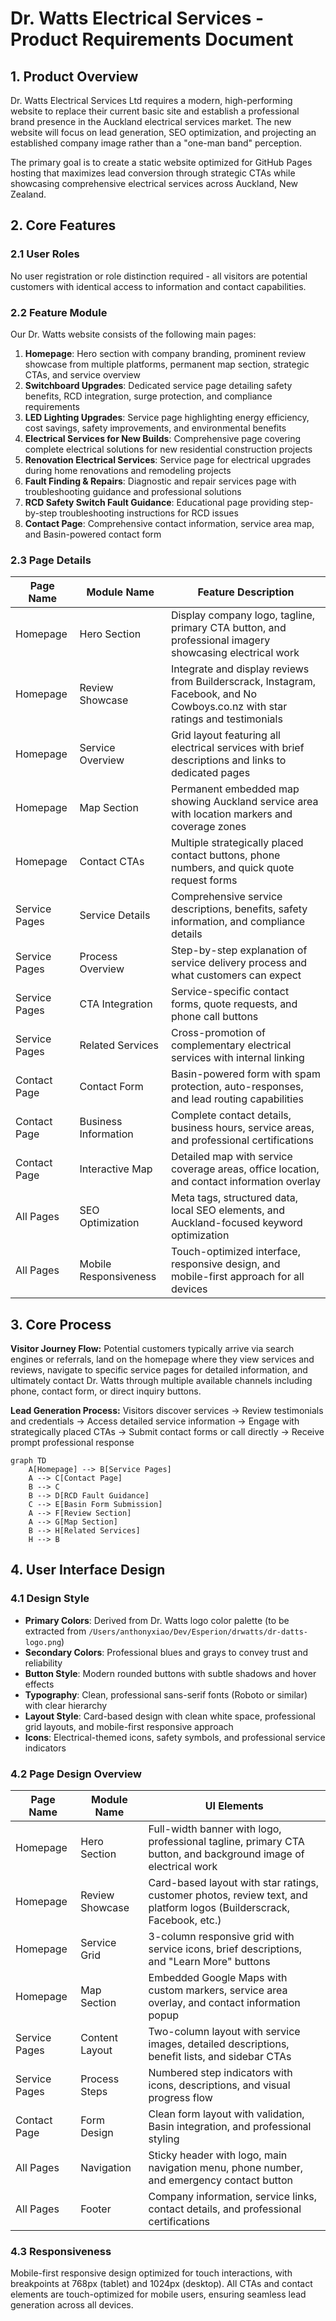 # Dr. Watts Electrical Services - Product Requirements Document

## 1. Product Overview

Dr. Watts Electrical Services Ltd requires a modern, high-performing website to replace their current basic site and establish a professional brand presence in the Auckland electrical services market. The new website will focus on lead generation, SEO optimization, and projecting an established company image rather than a "one-man band" perception.

The primary goal is to create a static website optimized for GitHub Pages hosting that maximizes lead conversion through strategic CTAs while showcasing comprehensive electrical services across Auckland, New Zealand.

## 2. Core Features

### 2.1 User Roles

No user registration or role distinction required - all visitors are potential customers with identical access to information and contact capabilities.

### 2.2 Feature Module

Our Dr. Watts website consists of the following main pages:

1. **Homepage**: Hero section with company branding, prominent review showcase from multiple platforms, permanent map section, strategic CTAs, and service overview
2. **Switchboard Upgrades**: Dedicated service page detailing safety benefits, RCD integration, surge protection, and compliance requirements
3. **LED Lighting Upgrades**: Service page highlighting energy efficiency, cost savings, safety improvements, and environmental benefits
4. **Electrical Services for New Builds**: Comprehensive page covering complete electrical solutions for new residential construction projects
5. **Renovation Electrical Services**: Service page for electrical upgrades during home renovations and remodeling projects
6. **Fault Finding & Repairs**: Diagnostic and repair services page with troubleshooting guidance and professional solutions
7. **RCD Safety Switch Fault Guidance**: Educational page providing step-by-step troubleshooting instructions for RCD issues
8. **Contact Page**: Comprehensive contact information, service area map, and Basin-powered contact form

### 2.3 Page Details

| Page Name | Module Name | Feature Description |
|-----------|-------------|--------------------|
| Homepage | Hero Section | Display company logo, tagline, primary CTA button, and professional imagery showcasing electrical work |
| Homepage | Review Showcase | Integrate and display reviews from Builderscrack, Instagram, Facebook, and No Cowboys.co.nz with star ratings and testimonials |
| Homepage | Service Overview | Grid layout featuring all electrical services with brief descriptions and links to dedicated pages |
| Homepage | Map Section | Permanent embedded map showing Auckland service area with location markers and coverage zones |
| Homepage | Contact CTAs | Multiple strategically placed contact buttons, phone numbers, and quick quote request forms |
| Service Pages | Service Details | Comprehensive service descriptions, benefits, safety information, and compliance details |
| Service Pages | Process Overview | Step-by-step explanation of service delivery process and what customers can expect |
| Service Pages | CTA Integration | Service-specific contact forms, quote requests, and phone call buttons |
| Service Pages | Related Services | Cross-promotion of complementary electrical services with internal linking |
| Contact Page | Contact Form | Basin-powered form with spam protection, auto-responses, and lead routing capabilities |
| Contact Page | Business Information | Complete contact details, business hours, service areas, and professional certifications |
| Contact Page | Interactive Map | Detailed map with service coverage areas, office location, and contact information overlay |
| All Pages | SEO Optimization | Meta tags, structured data, local SEO elements, and Auckland-focused keyword optimization |
| All Pages | Mobile Responsiveness | Touch-optimized interface, responsive design, and mobile-first approach for all devices |

## 3. Core Process

**Visitor Journey Flow:**
Potential customers typically arrive via search engines or referrals, land on the homepage where they view services and reviews, navigate to specific service pages for detailed information, and ultimately contact Dr. Watts through multiple available channels including phone, contact form, or direct inquiry buttons.

**Lead Generation Process:**
Visitors discover services → Review testimonials and credentials → Access detailed service information → Engage with strategically placed CTAs → Submit contact forms or call directly → Receive prompt professional response

```mermaid
graph TD
    A[Homepage] --> B[Service Pages]
    A --> C[Contact Page]
    B --> C
    B --> D[RCD Fault Guidance]
    C --> E[Basin Form Submission]
    A --> F[Review Section]
    A --> G[Map Section]
    B --> H[Related Services]
    H --> B
```

## 4. User Interface Design

### 4.1 Design Style

- **Primary Colors**: Derived from Dr. Watts logo color palette (to be extracted from `/Users/anthonyxiao/Dev/Esperion/drwatts/dr-datts-logo.png`)
- **Secondary Colors**: Professional blues and grays to convey trust and reliability
- **Button Style**: Modern rounded buttons with subtle shadows and hover effects
- **Typography**: Clean, professional sans-serif fonts (Roboto or similar) with clear hierarchy
- **Layout Style**: Card-based design with clean white space, professional grid layouts, and mobile-first responsive approach
- **Icons**: Electrical-themed icons, safety symbols, and professional service indicators

### 4.2 Page Design Overview

| Page Name | Module Name | UI Elements |
|-----------|-------------|-------------|
| Homepage | Hero Section | Full-width banner with logo, professional tagline, primary CTA button, and background image of electrical work |
| Homepage | Review Showcase | Card-based layout with star ratings, customer photos, review text, and platform logos (Builderscrack, Facebook, etc.) |
| Homepage | Service Grid | 3-column responsive grid with service icons, brief descriptions, and "Learn More" buttons |
| Homepage | Map Section | Embedded Google Maps with custom markers, service area overlay, and contact information popup |
| Service Pages | Content Layout | Two-column layout with service images, detailed descriptions, benefit lists, and sidebar CTAs |
| Service Pages | Process Steps | Numbered step indicators with icons, descriptions, and visual progress flow |
| Contact Page | Form Design | Clean form layout with validation, Basin integration, and professional styling |
| All Pages | Navigation | Sticky header with logo, main navigation menu, phone number, and emergency contact button |
| All Pages | Footer | Company information, service links, contact details, and professional certifications |

### 4.3 Responsiveness

Mobile-first responsive design optimized for touch interactions, with breakpoints at 768px (tablet) and 1024px (desktop). All CTAs and contact elements are touch-optimized for mobile users, ensuring seamless lead generation across all devices.